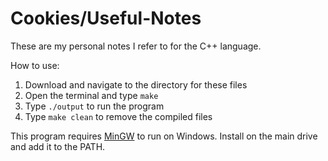 # Cookies/Useful-Notes

These are my personal notes I refer to for the C++ language.

How to use:
1. Download and navigate to the directory for these files
2. Open the terminal and type `make`
3. Type `./output` to run the program
4. Type `make clean` to remove the compiled files

This program requires [MinGW](https://nuwen.net/mingw.html "Download MinGW from https://nuwen.net") to run on Windows. Install on the main drive and add it to the PATH.
